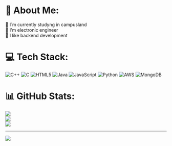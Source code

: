 # 💫 About Me:
🔭 I´m currently studyng in campusland<br>👯 I'm electronic engineer<br>🤝 I like backend development<br>


# 💻 Tech Stack:
![C++](https://img.shields.io/badge/c++-%2300599C.svg?style=for-the-badge&logo=c%2B%2B&logoColor=white) ![C](https://img.shields.io/badge/c-%2300599C.svg?style=for-the-badge&logo=c&logoColor=white) ![HTML5](https://img.shields.io/badge/html5-%23E34F26.svg?style=for-the-badge&logo=html5&logoColor=white) ![Java](https://img.shields.io/badge/java-%23ED8B00.svg?style=for-the-badge&logo=openjdk&logoColor=white) ![JavaScript](https://img.shields.io/badge/javascript-%23323330.svg?style=for-the-badge&logo=javascript&logoColor=%23F7DF1E) ![Python](https://img.shields.io/badge/python-3670A0?style=for-the-badge&logo=python&logoColor=ffdd54) ![AWS](https://img.shields.io/badge/AWS-%23FF9900.svg?style=for-the-badge&logo=amazon-aws&logoColor=white) ![MongoDB](https://img.shields.io/badge/MongoDB-%234ea94b.svg?style=for-the-badge&logo=mongodb&logoColor=white)
# 📊 GitHub Stats:
![](https://github-readme-stats.vercel.app/api?username=jsnunez&theme=dark&hide_border=false&include_all_commits=false&count_private=false)<br/>
![](https://github-readme-streak-stats.herokuapp.com/?user=jsnunez&theme=dark&hide_border=false)<br/>
![](https://github-readme-stats.vercel.app/api/top-langs/?username=jsnunez&theme=dark&hide_border=false&include_all_commits=false&count_private=false&layout=compact)

---
[![](https://visitcount.itsvg.in/api?id=jsnunez&icon=0&color=0)](https://visitcount.itsvg.in)

<!-- Proudly created with GPRM ( https://gprm.itsvg.in ) -->
